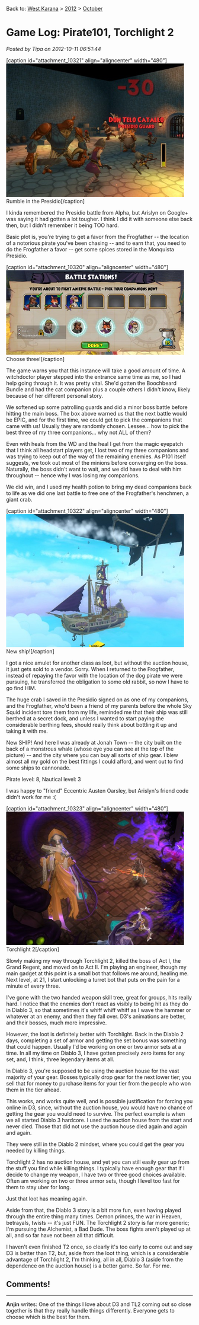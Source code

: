 Back to: [West Karana](/posts/westkarana.md) > [2012](/posts/2012/westkarana.md) > [October](./westkarana.md)
# Game Log: Pirate101, Torchlight 2

*Posted by Tipa on 2012-10-11 06:51:44*

[caption id="attachment\_10321" align="aligncenter" width="480"][![Rumble in the Presidio](../../../uploads/2012/10/Pirate-2012-10-10-21-01-42-45-480x360.jpg "Pirate 2012-10-10 21-01-42-45")](../../../uploads/2012/10/Pirate-2012-10-10-21-01-42-45.jpg) Rumble in the Presidio[/caption]

I kinda remembered the Presidio battle from Alpha, but Arislyn on Google+ was saying it had gotten a lot tougher. I think I did it with someone else back then, but I didn't remember it being TOO hard.

Basic plot is, you're trying to get a favor from the Frogfather -- the location of a notorious pirate you've been chasing -- and to earn that, you need to do the Frogfather a favor -- get some spices stored in the Monquista Presidio.

[caption id="attachment\_10320" align="aligncenter" width="480"][![](../../../uploads/2012/10/Pirate-2012-10-10-20-46-22-23-480x228.jpg "Choose three!")](../../../uploads/2012/10/Pirate-2012-10-10-20-46-22-23.jpg) Choose three![/caption]

The game warns you that this instance will take a good amount of time. A witchdoctor player stepped into the entrance same time as me, so I had help going through it. It was pretty vital. She'd gotten the Boochbeard Bundle and had the cat companion plus a couple others I didn't know, likely because of her different personal story.

We softened up some patrolling guards and did a minor boss battle before hitting the main boss. The box above warned us that the next battle would be EPIC, and for the first time, we could get to pick the companions that came with us! Usually they are randomly chosen. Lessee... how to pick the best three of my three companions... why not ALL of them?

Even with heals from the WD and the heal I get from the magic eyepatch that I think all headstart players get, I lost two of my three companions and was trying to keep out of the way of the remaining enemies. As P101 itself suggests, we took out most of the minions before converging on the boss. Naturally, the boss didn't want to wait, and we did have to deal with him throughout -- hence why I was losing my companions.

We did win, and I used my health potion to bring my dead companions back to life as we did one last battle to free one of the Frogfather's henchmen, a giant crab.

[caption id="attachment\_10322" align="aligncenter" width="480"][![](../../../uploads/2012/10/Pirate-2012-10-10-21-26-57-76-480x359.jpg "New ship!")](../../../uploads/2012/10/Pirate-2012-10-10-21-26-57-76.jpg) New ship![/caption]

I got a nice amulet for another class as loot, but without the auction house, it just gets sold to a vendor. Sorry. When I returned to the Frogfather, instead of repaying the favor with the location of the dog pirate we were pursuing, he transferred the obligation to some old rabbit, so now I have to go find HIM.

The huge crab I saved in the Presidio signed on as one of my companions, and the Frogfather, who'd been a friend of my parents before the whole Sky Squid incident tore them from my life, reminded me that their ship was still berthed at a secret dock, and unless I wanted to start paying the considerable berthing fees, should really think about bottling it up and taking it with me.

New SHIP! And here I was already at Jonah Town -- the city built on the back of a monstrous whale (whose eye you can see at the top of the picture) -- and the city where you can buy all sorts of ship gear. I blew almost all my gold on the best fittings I could afford, and went out to find some ships to cannonade.

Pirate level: 8, Nautical level: 3

I was happy to "friend" Eccentric Austen Oarsley, but Arislyn's friend code didn't work for me :(

[caption id="attachment\_10323" align="aligncenter" width="480"][![](../../../uploads/2012/10/Torchlight2-2012-10-10-23-32-46-57-480x360.jpg "Torchlight 2")](../../../uploads/2012/10/Torchlight2-2012-10-10-23-32-46-57.jpg) Torchlight 2[/caption]

Slowly making my way through Torchlight 2, killed the boss of Act I, the Grand Regent, and moved on to Act II. I'm playing an engineer, though my main gadget at this point is a small bot that follows me around, healing me. Next level, at 21, I start unlocking a turret bot that puts on the pain for a minute of every three.

I've gone with the two handed weapon skill tree, great for groups, hits really hard. I notice that the enemies don't react as visibly to being hit as they do in Diablo 3, so that sometimes it's whiff whiff whiff as I wave the hammer or whatever at an enemy, and then they fall over. D3's animations are better, and their bosses, much more impressive.

However, the loot is definitely better with Torchlight. Back in the Diablo 2 days, completing a set of armor and getting the set bonus was something that could happen. Usually I'd be working on one or two armor sets at a time. In all my time on Diablo 3, I have gotten precisely zero items for any set, and, I think, three legendary items at all.

In Diablo 3, you're supposed to be using the auction house for the vast majority of your gear. Bosses typically drop gear for the next lower tier; you sell that for money to purchase items for your tier from the people who won them in the tier ahead.

This works, and works quite well, and is possible justification for forcing you online in D3, since, without the auction house, you would have no chance of getting the gear you would need to survive. The perfect example is when we all started Diablo 3 hardcore. I used the auction house from the start and never died. Those that did not use the auction house died again and again and again.

They were still in the Diablo 2 mindset, where you could get the gear you needed by killing things.

Torchlight 2 has no auction house, and yet you can still easily gear up from the stuff you find while killing things. I typically have enough gear that if I decide to change my weapon, I have two or three good choices available. Often am working on two or three armor sets, though I level too fast for them to stay uber for long.

Just that loot has meaning again.

Aside from that, the Diablo 3 story is a bit more fun, even having played through the entire thing many times. Demon princes, the war in Heaven, betrayals, twists -- it's just FUN. The Torchlight 2 story is far more generic; I'm pursuing the Alchemist, a Bad Dude. The boss fights aren't played up at all, and so far have not been all that difficult.

I haven't even finished T2 once, so clearly it's too early to come out and say D3 is better than T2, but, aside from the loot thing, which is a considerable advantage of Torchlight 2, I'm thinking, all in all, Diablo 3 (aside from the dependence on the auction house) is a better game. So far. For me.

## Comments!
---
**Anjin** writes: One of the things I love about D3 and TL2 coming out so close together is that they really handle things differently. Everyone gets to choose which is the best for them.
